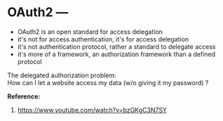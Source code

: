 # OAuth2 — 

- OAuth2 is an open standard for access delegation  
- it's not for access authentication, it's for access delegation
- it's not authentication protocol, rather a standard to delegate access
- it's more of a framework, an authorization framework than a defined protocol

The delegated authorization problem:  
How can I let a website access my data (w/o giving it my password) ? 


**Reference:**  
1. https://www.youtube.com/watch?v=bzGKgC3N7SY

